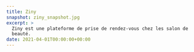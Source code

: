 ```yaml
---
title: Ziny
snapshot: ziny_snapshot.jpg
excerpt: >
  Ziny est une plateforme de prise de rendez-vous chez les salon de
  beauté.
date: 2021-04-01T00:00:00+00:00
---
```

